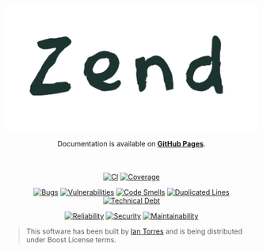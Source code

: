 <p align="center"><a href="https://zend.iantorres.cl" target="_blank"><img src="./logo.png" width="512" alt="Zend"></a></p>

<p align="center"  style="margin-bottom: 50px;">
Documentation is available on <a href="https://zendistributed.github.io/starter" target="_blank"><strong>GitHub Pages</strong></a>.
</p>

<p align="center">
<a href="https://github.com/ZenDistributed/Starter/actions/workflows/build.yml"><img src="https://github.com/ZenDistributed/Starter/actions/workflows/build.yml/badge.svg" alt="CI"></a>
<a href="https://codecov.io/gh/ZenDistributed/Starter"><img src="https://codecov.io/gh/ZenDistributed/Starter/branch/master/graph/badge.svg?token=MA36ZL1TI5" alt="Coverage"></a>
</p>

<p align="center">
<a href="https://sonarcloud.io/project/overview?id=ZenDistributed_Starter"><img src="https://sonarcloud.io/api/project_badges/measure?project=ZenDistributed_Starter&metric=bugs" alt="Bugs"></a>
<a href="https://sonarcloud.io/project/overview?id=ZenDistributed_Starter"><img src="https://sonarcloud.io/api/project_badges/measure?project=ZenDistributed_Starter&metric=vulnerabilities" alt="Vulnerabilities"></a>
<a href="https://sonarcloud.io/project/overview?id=ZenDistributed_Starter"><img src="https://sonarcloud.io/api/project_badges/measure?project=ZenDistributed_Starter&metric=code_smells" alt="Code Smells"></a>
<a href="https://sonarcloud.io/project/overview?id=ZenDistributed_Starter"><img src="https://sonarcloud.io/api/project_badges/measure?project=ZenDistributed_Starter&metric=duplicated_lines_density" alt="Duplicated Lines"></a>
<a href="https://sonarcloud.io/project/overview?id=ZenDistributed_Starter"><img src="https://sonarcloud.io/api/project_badges/measure?project=ZenDistributed_Starter&metric=sqale_index" alt="Technical Debt"></a>
</p>

<p align="center">
<a href="https://sonarcloud.io/project/overview?id=ZenDistributed_Starter"><img src="https://sonarcloud.io/api/project_badges/measure?project=ZenDistributed_Starter&metric=reliability_rating" alt="Reliability"></a>
<a href="https://sonarcloud.io/project/overview?id=ZenDistributed_Starter"><img src="https://sonarcloud.io/api/project_badges/measure?project=ZenDistributed_Starter&metric=security_rating" alt="Security"></a>
<a href="https://sonarcloud.io/project/overview?id=ZenDistributed_Starter"><img src="https://sonarcloud.io/api/project_badges/measure?project=ZenDistributed_Starter&metric=sqale_rating" alt="Maintainability"></a>
</p>

> This software has been built by [Ian Torres](https://github.com/zen0x7) and is being distributed under Boost License terms. 